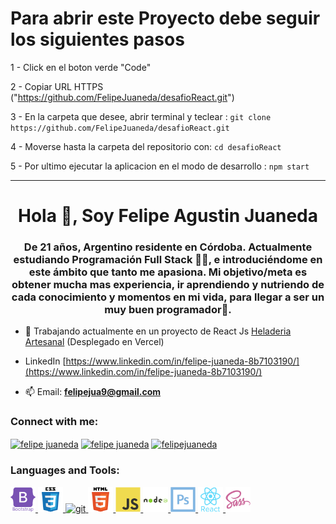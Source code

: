 # Para abrir este Proyecto debe seguir los siguientes pasos

1 - Click en el boton verde "Code"

2 - Copiar URL HTTPS ("https://github.com/FelipeJuaneda/desafioReact.git")

3 - En la carpeta que desee, abrir terminal y teclear : `git clone https://github.com/FelipeJuaneda/desafioReact.git`

4 - Moverse hasta la carpeta del repositorio con: `cd desafioReact`

5 - Por ultimo ejecutar la aplicacion en el modo de desarrollo : `npm start`

<hr>

<h1 align="center">Hola 👋, Soy Felipe Agustin Juaneda</h1>
<h3 align="center">De 21 años, Argentino residente en Córdoba. Actualmente estudiando Programación Full Stack 👨‍🎓, e introduciéndome en este ámbito que tanto me apasiona.   Mi objetivo/meta es obtener mucha mas experiencia, ir aprendiendo y nutriendo de cada conocimiento y momentos en mi vida, para llegar a ser un muy buen programador🎯.</h3>

- 🔭 Trabajando actualmente en un proyecto de React Js [Heladeria Artesanal](https://primer-app.vercel.app/) (Desplegado en Vercel)

- LinkedIn [https://www.linkedin.com/in/felipe-juaneda-8b7103190/](https://www.linkedin.com/in/felipe-juaneda-8b7103190/)

- 📫 Email: **felipejua9@gmail.com**

<h3 align="left">Connect with me:</h3>
<p align="left">
<a href="https://www.linkedin.com/in/felipe-juaneda-8b7103190/" target="blank"><img align="center" src="https://raw.githubusercontent.com/rahuldkjain/github-profile-readme-generator/master/src/images/icons/Social/linked-in-alt.svg" alt="felipe juaneda" height="30" width="40" /></a>
<a href="https://fb.com/felipe juaneda" target="blank"><img align="center" src="https://raw.githubusercontent.com/rahuldkjain/github-profile-readme-generator/master/src/images/icons/Social/facebook.svg" alt="felipe juaneda" height="30" width="40" /></a>
<a href="https://instagram.com/felipejuaneda" target="blank"><img align="center" src="https://raw.githubusercontent.com/rahuldkjain/github-profile-readme-generator/master/src/images/icons/Social/instagram.svg" alt="felipejuaneda" height="30" width="40" /></a>
</p>

<h3 align="left">Languages and Tools:</h3>
<p align="left"> <a href="https://getbootstrap.com" target="_blank" rel="noreferrer"> <img src="https://raw.githubusercontent.com/devicons/devicon/master/icons/bootstrap/bootstrap-plain-wordmark.svg" alt="bootstrap" width="40" height="40"/> </a> <a href="https://www.w3schools.com/css/" target="_blank" rel="noreferrer"> <img src="https://raw.githubusercontent.com/devicons/devicon/master/icons/css3/css3-original-wordmark.svg" alt="css3" width="40" height="40"/> </a> <a href="https://git-scm.com/" target="_blank" rel="noreferrer"> <img src="https://www.vectorlogo.zone/logos/git-scm/git-scm-icon.svg" alt="git" width="40" height="40"/> </a> <a href="https://www.w3.org/html/" target="_blank" rel="noreferrer"> <img src="https://raw.githubusercontent.com/devicons/devicon/master/icons/html5/html5-original-wordmark.svg" alt="html5" width="40" height="40"/> </a> <a href="https://developer.mozilla.org/en-US/docs/Web/JavaScript" target="_blank" rel="noreferrer"> <img src="https://raw.githubusercontent.com/devicons/devicon/master/icons/javascript/javascript-original.svg" alt="javascript" width="40" height="40"/> </a> <a href="https://nodejs.org" target="_blank" rel="noreferrer"> <img src="https://raw.githubusercontent.com/devicons/devicon/master/icons/nodejs/nodejs-original-wordmark.svg" alt="nodejs" width="40" height="40"/> </a> <a href="https://www.photoshop.com/en" target="_blank" rel="noreferrer"> <img src="https://raw.githubusercontent.com/devicons/devicon/master/icons/photoshop/photoshop-line.svg" alt="photoshop" width="40" height="40"/> </a> <a href="https://reactjs.org/" target="_blank" rel="noreferrer"> <img src="https://raw.githubusercontent.com/devicons/devicon/master/icons/react/react-original-wordmark.svg" alt="react" width="40" height="40"/> </a> <a href="https://sass-lang.com" target="_blank" rel="noreferrer"> <img src="https://raw.githubusercontent.com/devicons/devicon/master/icons/sass/sass-original.svg" alt="sass" width="40" height="40"/> </a> </p>
